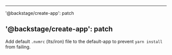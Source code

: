 ---

'@backstage/create-app': patch

## '@backstage/create-app': patch

Add default `.nvmrc` (lts/iron) file to the default-app to prevent `yarn install` from failing.
